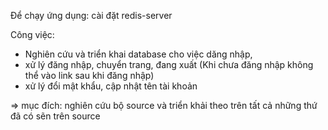 Để chạy ứng dụng:
cài đặt redis-server

Công việc:
- Nghiên cứu và triển khai database cho việc dăng nhập,
- xử lý đăng nhập, chuyển trang, đang xuất (Khi chưa đăng nhập không thể vào  link sau khi đăng nhập)
- xử lý đổi mật khẩu, cập nhật tên tài khoản

=> mục đích: nghiên cứu bộ source và triển khải theo trên tất cả những thứ đã có sẽn trên source
